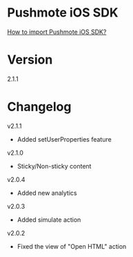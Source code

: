 Pushmote iOS SDK
=======

<a href="https://docs.pushmote.com/v2.0/docs/import-pushmote-ios-sdk">How to import Pushmote iOS SDK?</a>



Version
=======
2.1.1


Changelog
=======
v2.1.1
- Added setUserProperties feature

v2.1.0
- Sticky/Non-sticky content

v2.0.4
- Added new analytics

v2.0.3
- Added simulate action

v2.0.2
- Fixed the view of "Open HTML" action
